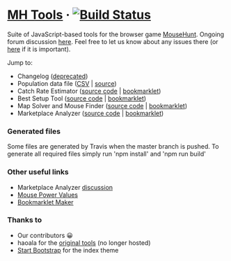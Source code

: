 # [MH Tools](https://tsitu.github.io/MH-Tools/) &middot; [![Build Status](https://travis-ci.org/tsitu/MH-Tools.svg?branch=master)](https://travis-ci.org/tsitu/MH-Tools)

Suite of JavaScript-based tools for the browser game [MouseHunt](https://www.mousehuntgame.com/). Ongoing forum discussion [here](https://www.mousehuntgame.com/forum/showthread.php?95543-Catch-Rate-Calculator&goto=newpost). Feel free to let us know about any issues there (or [here](https://github.com/tsitu/MH-Tools/issues) if it is important).

Jump to:

 - Changelog ([deprecated](https://github.com/tsitu/MH-Tools/blob/master/CHANGELOG.md))
 - Population data file ([CSV](https://github.com/tsitu/MH-Tools/blob/master/data/populations.csv) | [source](https://docs.google.com/spreadsheets/d/1Y_urUwbp7XpbL9vRV4w4uoexkIM_DbuAc5Fb1JL_u20/edit?usp=sharing))
 - Catch Rate Estimator ([source code](https://github.com/tsitu/MH-Tools/blob/master/src/main/cre.js) | [bookmarklet](https://github.com/tsitu/MH-Tools/blob/master/src/bookmarklet/crebookmarklet.js))
 - Best Setup Tool ([source code](https://github.com/tsitu/MH-Tools/blob/master/src/main/setup.js) | [bookmarklet](https://github.com/tsitu/MH-Tools/blob/master/src/bookmarklet/setupbookmarklet.js))
 - Map Solver and Mouse Finder ([source code](https://github.com/tsitu/MH-Tools/blob/master/src/main/map.js) | [bookmarklet](https://github.com/tsitu/MH-Tools/blob/master/src/mapbookmarklet.js))
 - Marketplace Analyzer ([source code](https://github.com/tsitu/MH-Tools/blob/master/src/main/analyzer.js) | [bookmarklet](https://github.com/tsitu/MH-Tools/blob/master/src/mapbookmarklet.js))

### Generated files
Some files are generated by Travis when the master branch is pushed. 
To generate all required files simply run 'npm install' and 'npm run build'

### Other useful links

 - Marketplace Analyzer [discussion](https://www.mousehuntgame.com/forum/showthread.php?126255-Marketplace-Analyzer&goto=newpost)
 - [Mouse Power Values](https://docs.google.com/spreadsheets/d/1cGu0eG0Fgwf-OWFAfed_tVJC0GQh-j6utxiSDdWRFZE/)
 - [Bookmarklet Maker](http://www.bookmarklets.org/maker/)

### Thanks to

* Our contributors :grinning:
* haoala for the [original tools](https://dl.dropboxusercontent.com/u/14589881/index.html) (no longer hosted)
* [Start Bootstrap](https://github.com/davidtmiller) for the index theme